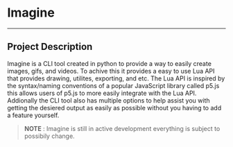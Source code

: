 # Imagine
---

## Project Description <!-- {docsify-ignore} -->

Imagine is a CLI tool created in python to provide a way to easily create images, gifs, and videos. To achive this it provides a easy to use Lua API that provides drawing, utilites, exporting, and etc. The Lua API is inspired by the syntax/naming conventions of a popular JavaScript library called p5.js this allows users of p5.js to more easily integrate with the Lua API. Addionally the CLI tool also has multiple options to help assist you with getting the desiered output as easily as possible without you having to add a feature yourself.


> **NOTE** : Imagine is still in active development everything is subject to possibily change.
